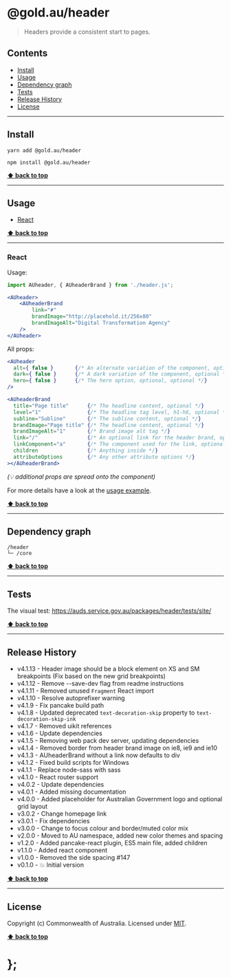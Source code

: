 @gold.au/header
============

> Headers provide a consistent start to pages.


## Contents

* [Install](#install)
* [Usage](#usage)
* [Dependency graph](#dependency-graph)
* [Tests](#tests)
* [Release History](#release-history)
* [License](#license)


----------------------------------------------------------------------------------------------------------------------------------------------------------------


## Install


```shell
yarn add @gold.au/header
```

```shell
npm install @gold.au/header
```


**[⬆ back to top](#contents)**


----------------------------------------------------------------------------------------------------------------------------------------------------------------


## Usage


* [React](#react)


**[⬆ back to top](#contents)**


----------------------------------------------------------------------------------------------------------------------------------------------------------------


### React

Usage:

```jsx
import AUheader, { AUheaderBrand } from './header.js';

<AUheader>
	<AUheaderBrand
		link="#"
		brandImage="http://placehold.it/256x80"
		brandImageAlt="Digital Transformation Agency"
	/>
</AUheader>
```

All props:

```jsx
<AUheader
  alt={ false }       {/* An alternate variation of the component, optional */}
  dark={ false }      {/* A dark variation of the component, optional */}
  hero={ false }      {/* The hero option, optional, optional */}
/>

<AUheaderBrand
  title="Page title"      {/* The headline content, optional */}
  level="1"               {/* The headline tag level, h1-h6, optional */}
  subline="Subline"       {/* The subline content, optional */}
  brandImage="Page title" {/* The headline content, optional */}
  brandImageAlt="1"       {/* Brand image alt tag */}
  link="/"                {/* An optional link for the header brand, optional */}
  linkComponent="a"       {/* The component used for the link, optional */}
  children                {/* Anything inside */}
  attributeOptions        {/* Any other attribute options */}
></AUheaderBrand>
```
_(💡 additional props are spread onto the component)_

For more details have a look at the [usage example](https://github.com/designsystemau/gold-design-system/tree/main/packages/header/tests/react/index.js).


**[⬆ back to top](#contents)**


----------------------------------------------------------------------------------------------------------------------------------------------------------------


## Dependency graph

```shell
/header
└─ /core
```


**[⬆ back to top](#contents)**


----------------------------------------------------------------------------------------------------------------------------------------------------------------


## Tests

The visual test: https://auds.service.gov.au/packages/header/tests/site/


**[⬆ back to top](#contents)**


----------------------------------------------------------------------------------------------------------------------------------------------------------------


## Release History

* v4.1.13 - Header image should be a block element on XS and SM breakpoints (Fix based on the new grid breakpoints)
* v4.1.12 - Remove --save-dev flag from readme instructions
* v4.1.11 - Removed unused `Fragment` React import
* v4.1.10 - Resolve autoprefixer warning
* v4.1.9 - Fix pancake build path
* v4.1.8 - Updated deprecated `text-decoration-skip` property to `text-decoration-skip-ink`
* v4.1.7 - Removed uikit references
* v4.1.6 - Update dependencies
* v4.1.5 - Removing web pack dev server, updating dependencies
* v4.1.4 - Removed border from header brand image on ie8, ie9 and ie10
* v4.1.3 - AUheaderBrand without a link now defaults to div
* v4.1.2 - Fixed build scripts for Windows
* v4.1.1 - Replace node-sass with sass
* v4.1.0 - React router support
* v4.0.2 - Update dependencies
* v4.0.1 - Added missing documentation
* v4.0.0 - Added placeholder for Australian Government logo and optional grid layout
* v3.0.2 - Change homepage link
* v3.0.1 - Fix dependencies
* v3.0.0 - Change to focus colour and border/muted color mix
* v2.0.0 - Moved to AU namespace, added new color themes and spacing
* v1.2.0 - Added pancake-react plugin, ES5 main file, added children
* v1.1.0 - Added react component
* v1.0.0 - Removed the side spacing #147
* v0.1.0 - 💥 Initial version


**[⬆ back to top](#contents)**


----------------------------------------------------------------------------------------------------------------------------------------------------------------


## License

Copyright (c) Commonwealth of Australia.
Licensed under [MIT](https://raw.githubusercontent.com/govau/design-system-components/packages/core/master/LICENSE).


**[⬆ back to top](#contents)**

# };
